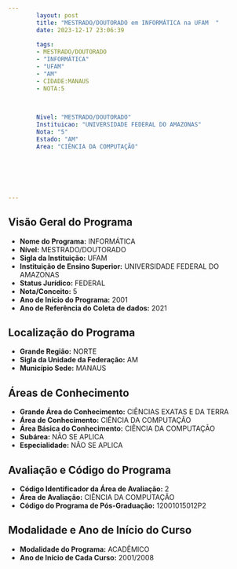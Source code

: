 ```yaml
---
        layout: post
        title: "MESTRADO/DOUTORADO em INFORMÁTICA na UFAM  "
        date: 2023-12-17 23:06:39
     
        tags:
        - MESTRADO/DOUTORADO
        - "INFORMÁTICA"
        - "UFAM"
        - "AM"
        - CIDADE:MANAUS
        - NOTA:5
        
       

        Nivel: "MESTRADO/DOUTORADO"
        Instituicao: "UNIVERSIDADE FEDERAL DO AMAZONAS"
        Nota: "5"
        Estado: "AM"
        Area: "CIÊNCIA DA COMPUTAÇÃO"
        
        
        
        
        
        
---
```

## Visão Geral do Programa
- **Nome do Programa:** INFORMÁTICA
- **Nível:** MESTRADO/DOUTORADO
- **Sigla da Instituição:** UFAM
- **Instituição de Ensino Superior:** UNIVERSIDADE FEDERAL DO AMAZONAS
- **Status Jurídico:** FEDERAL
- **Nota/Conceito:** 5
- **Ano de Início do Programa:** 2001
- **Ano de Referência do Coleta de dados:** 2021

## Localização do Programa
- **Grande Região:** NORTE
- **Sigla da Unidade da Federação:** AM
- **Município Sede:** MANAUS

## Áreas de Conhecimento
- **Grande Área do Conhecimento:** CIÊNCIAS EXATAS E DA TERRA
- **Área de Conhecimento:** CIÊNCIA DA COMPUTAÇÃO
- **Área Básica do Conhecimento:** CIÊNCIA DA COMPUTAÇÃO
- **Subárea:** NÃO SE APLICA
- **Especialidade:** NÃO SE APLICA

## Avaliação e Código do Programa
- **Código Identificador da Área de Avaliação:** 2
- **Área de Avaliação:** CIÊNCIA DA COMPUTAÇÃO
- **Código do Programa de Pós-Graduação:** 12001015012P2


## Modalidade e Ano de Início do Curso
- **Modalidade do Programa:** ACADÊMICO
- **Ano de Início de Cada Curso:** 2001/2008
